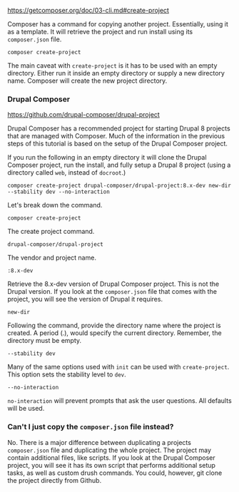 https://getcomposer.org/doc/03-cli.md#create-project

Composer has a command for copying another project. Essentially, using it as a template. It will retrieve the project 
and run install using its `composer.json` file.

```
composer create-project
```

The main caveat with `create-project` is it has to be used with an empty directory. Either run it inside
 an empty directory or supply a new directory name. Composer will create the new project directory.
 
### Drupal Composer

https://github.com/drupal-composer/drupal-project

Drupal Composer has a recommended project for starting Drupal 8 projects that are managed with Composer. 
Much of the information in the previous steps of this tutorial is based on the setup of the Drupal Composer project.

If you run the following in an empty directory it will clone the Drupal Composer project, run the install, and fully setup a 
Drupal 8 project (using a directory called `web`, instead of `docroot`.)

```
composer create-project drupal-composer/drupal-project:8.x-dev new-dir --stability dev --no-interaction
```

Let's break down the command.

```
composer create-project
```

The create project command.

```
drupal-composer/drupal-project
```

The vendor and project name.

```
:8.x-dev
```

Retrieve the 8.x-dev version of Drupal Composer project. This is not the Drupal version. If you look at the 
`composer.json` file that comes with the project, you will see the version of Drupal it requires.

```
new-dir
```

Following the command, provide the directory name where the project is created. A period (.), would specify the 
current directory. Remember, the directory must be empty.

```
--stability dev
```

Many of the same options used with `init` can be used with `create-project`. This option sets the stability level 
to `dev`.

```
--no-interaction
```

`no-interaction` will prevent prompts that ask the user questions. All defaults will be used.

### Can't I just copy the `composer.json` file instead?

No. There is a major difference between duplicating a projects `composer.json` file and duplicating the whole 
project. The project may contain additional files, like scripts. If you look at the Drupal Composer project, you will 
see it has its own script that performs additional setup tasks, as well as custom drush commands. You could, however, 
git clone the project directly from Github.